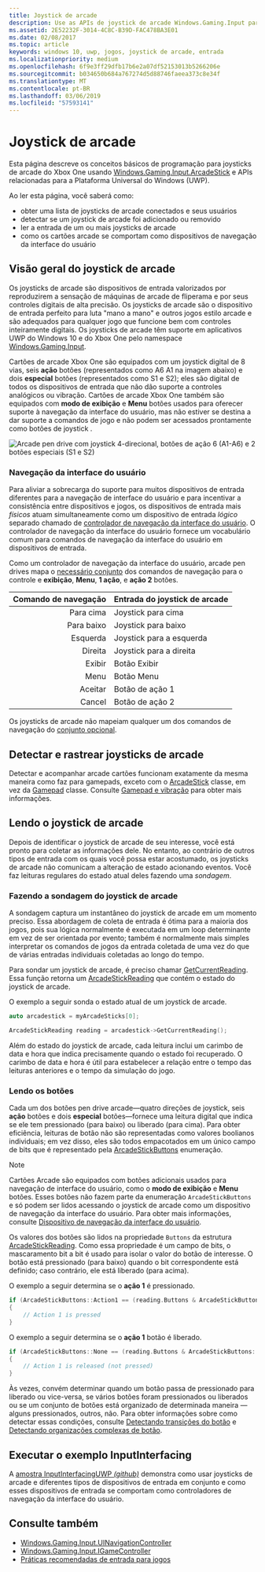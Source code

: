 ```yaml
---
title: Joystick de arcade
description: Use as APIs de joystick de arcade Windows.Gaming.Input para detectar e ler joysticks de arcade.
ms.assetid: 2E52232F-3014-4C8C-B39D-FAC478BA3E01
ms.date: 02/08/2017
ms.topic: article
keywords: windows 10, uwp, jogos, joystick de arcade, entrada
ms.localizationpriority: medium
ms.openlocfilehash: 6f9e3ff29dfb17b6e2a07df52153013b5266206e
ms.sourcegitcommit: b034650b684a767274d5d88746faeea373c8e34f
ms.translationtype: MT
ms.contentlocale: pt-BR
ms.lasthandoff: 03/06/2019
ms.locfileid: "57593141"
---
```

# <a name="arcade-stick"></a>Joystick de arcade

Esta página descreve os conceitos básicos de programação para joysticks de arcade do Xbox One usando [Windows.Gaming.Input.ArcadeStick][arcadestick] e APIs relacionadas para a Plataforma Universal do Windows (UWP).

Ao ler esta página, você saberá como:

* obter uma lista de joysticks de arcade conectados e seus usuários
* detectar se um joystick de arcade foi adicionado ou removido
* ler a entrada de um ou mais joysticks de arcade
* como os cartões arcade se comportam como dispositivos de navegação da interface do usuário

## <a name="arcade-stick-overview"></a>Visão geral do joystick de arcade

Os joysticks de arcade são dispositivos de entrada valorizados por reproduzirem a sensação de máquinas de arcade de fliperama e por seus controles digitais de alta precisão. Os joysticks de arcade são o dispositivo de entrada perfeito para luta "mano a mano" e outros jogos estilo arcade e são adequados para qualquer jogo que funcione bem com controles inteiramente digitais. Os joysticks de arcade têm suporte em aplicativos UWP do Windows 10 e do Xbox One pelo namespace [Windows.Gaming.Input][].

Cartões de arcade Xbox One são equipados com um joystick digital de 8 vias, seis **ação** botões (representados como A6 A1 na imagem abaixo) e dois **especial** botões (representados como S1 e S2); eles são digital de todos os dispositivos de entrada que não dão suporte a controles analógicos ou vibração. Cartões de arcade Xbox One também são equipados com **modo de exibição** e **Menu** botões usados para oferecer suporte à navegação da interface do usuário, mas não estiver se destina a dar suporte a comandos de jogo e não podem ser acessados prontamente como botões de joystick .

![Arcade pen drive com joystick 4-direcional, botões de ação 6 (A1-A6) e 2 botões especiais (S1 e S2)](images/arcade-stick-1.png)

### <a name="ui-navigation"></a>Navegação da interface do usuário

Para aliviar a sobrecarga do suporte para muitos dispositivos de entrada diferentes para a navegação de interface do usuário e para incentivar a consistência entre dispositivos e jogos, os dispositivos de entrada mais _físicos_ atuam simultaneamente como um dispositivo de entrada _lógico_ separado chamado de [controlador de navegação da interface do usuário](ui-navigation-controller.md). O controlador de navegação da interface do usuário fornece um vocabulário comum para comandos de navegação da interface do usuário em dispositivos de entrada.

Como um controlador de navegação da interface do usuário, arcade pen drives mapa o [necessário conjunto](ui-navigation-controller.md#required-set) dos comandos de navegação para o controle e **exibição**, **Menu**, **1 ação**, e **ação 2** botões.

| Comando de navegação | Entrada do joystick de arcade  |
| ------------------:| ------------------- |
|                 Para cima | Joystick para cima            |
|               Para baixo | Joystick para baixo          |
|               Esquerda | Joystick para a esquerda          |
|              Direita | Joystick para a direita         |
|               Exibir | Botão Exibir         |
|               Menu | Botão Menu         |
|             Aceitar | Botão de ação 1     |
|             Cancel | Botão de ação 2     |

Os joysticks de arcade não mapeiam qualquer um dos comandos de navegação do [conjunto opcional](ui-navigation-controller.md#optional-set).

## <a name="detect-and-track-arcade-sticks"></a>Detectar e rastrear joysticks de arcade

Detectar e acompanhar arcade cartões funcionam exatamente da mesma maneira como faz para gamepads, exceto com o [ArcadeStick][] classe, em vez da [Gamepad](https://docs.microsoft.com/uwp/api/Windows.Gaming.Input.Gamepad) classe. Consulte [Gamepad e vibração](gamepad-and-vibration.md) para obter mais informações.

<!-- Arcade sticks are managed by the system, therefore you don't have to create or initialize them. The system provides a list of connected arcades sticks and events to notify you when an arcade stick is added or removed.

### The arcade sticks list

The [ArcadeStick][] class provides a static property, [ArcadeSticks][], which is a read-only list of arcade sticks that are currently connected. Because you might only be interested in some of the connected arcade sticks, it's recommended that you maintain your own collection instead of accessing them through the `ArcadeSticks` property.

The following example copies all connected arcade sticks into a new collection. Note that because other threads in the background will be accessing this collection (in the [ArcadeStickAdded][] and [ArcadeStickRemoved][] events), you need to place a lock around any code that reads or updates the collection.

```cpp
auto myArcadeSticks = ref new Vector<ArcadeStick^>();
critical_section myLock{};

for (auto arcadeStick : ArcadeStick::ArcadeSticks)
{
    // Check if the arcade stick is already in myArcadeSticks; if it isn't, add
    // it.
    critical_section::scoped_lock lock{ myLock };
    auto it = std::find(begin(myArcadeSticks), end(myArcadeSticks), arcadeStick);

    if (it == end(myArcadeSticks))
    {
        // This code assumes that you're interested in all arcade sticks.
        myArcadeSticks->Append(arcadeStick);
    }
}
```

### Adding and removing arcade sticks

When an arcade stick is added or removed the [ArcadeStickAdded][] and [ArcadeStickRemoved][] events are raised. You can register handlers for these events to keep track of the arcade sticks that are currently connected.

The following example starts tracking an arcade stick that's been added.

```cpp
ArcadeStick::ArcadeStickAdded += ref new EventHandler<ArcadeStick^>(Platform::Object^, ArcadeStick^ args)
{
    // Check if the just-added arcade stick is already in myArcadeSticks; if it
    // isn't, add it.
    critical_section::scoped_lock lock{ myLock };
    auto it = std::find(begin(myGamepads), end(myGamepads), args);

    // This code assumes that you're interested in all new arcade sticks.
    myArcadeSticks->Append(args);
}
```

The following example stops tracking an arcade stick that's been removed.

```cpp
ArcadeStick::ArcadeStickRemoved += ref new EventHandler<ArcadeStick^>(Platform::Object^, ArcadeStick^ args)
{
    unsigned int indexRemoved;

    if(myArcadeSticks->IndexOf(args, &indexRemoved))
    {
        myArcadeSticks->RemoveAt(indexRemoved);
    }
}
```

### Users and headsets

Each arcade stick can be associated with a user account to link their identity to their gameplay, and can have a headset attached to facilitate voice chat or in-game features. To learn more about working with users and headsets, see [Tracking users and their devices](input-practices-for-games.md#tracking-users-and-their-devices) and [Headset](headset.md). -->

## <a name="reading-the-arcade-stick"></a>Lendo o joystick de arcade

Depois de identificar o joystick de arcade de seu interesse, você está pronto para coletar as informações dele. No entanto, ao contrário de outros tipos de entrada com os quais você possa estar acostumado, os joysticks de arcade não comunicam a alteração de estado acionando eventos. Você faz leituras regulares do estado atual deles fazendo uma _sondagem_.

### <a name="polling-the-arcade-stick"></a>Fazendo a sondagem do joystick de arcade

A sondagem captura um instantâneo do joystick de arcade em um momento preciso. Essa abordagem de coleta de entrada é ótima para a maioria dos jogos, pois sua lógica normalmente é executada em um loop determinante em vez de ser orientada por evento; também é normalmente mais simples interpretar os comandos de jogos da entrada coletada de uma vez do que de várias entradas individuais coletadas ao longo do tempo.

Para sondar um joystick de arcade, é preciso chamar [GetCurrentReading][]. Essa função retorna um [ArcadeStickReading][] que contém o estado do joystick de arcade.

O exemplo a seguir sonda o estado atual de um joystick de arcade.

```cpp
auto arcadestick = myArcadeSticks[0];

ArcadeStickReading reading = arcadestick->GetCurrentReading();
```

Além do estado do joystick de arcade, cada leitura inclui um carimbo de data e hora que indica precisamente quando o estado foi recuperado. O carimbo de data e hora é útil para estabelecer a relação entre o tempo das leituras anteriores e o tempo da simulação do jogo.

### <a name="reading-the-buttons"></a>Lendo os botões

Cada um dos botões pen drive arcade&mdash;quatro direções de joystick, seis **ação** botões e dois **especial** botões&mdash;fornece uma leitura digital que indica se ele tem pressionado (para baixo) ou liberado (para cima). Para obter eficiência, leituras de botão não são representadas como valores boolianos individuais; em vez disso, eles são todos empacotados em um único campo de bits que é representado pela [ArcadeStickButtons][] enumeração.

> [!NOTE]
> Cartões Arcade são equipados com botões adicionais usados para navegação de interface do usuário, como o **modo de exibição** e **Menu** botões. Esses botões não fazem parte da enumeração `ArcadeStickButtons` e só podem ser lidos acessando o joystick de arcade como um dispositivo de navegação da interface do usuário. Para obter mais informações, consulte [Dispositivo de navegação da interface do usuário](ui-navigation-controller.md).

Os valores dos botões são lidos na propriedade `Buttons` da estrutura [ArcadeStickReading][]. Como essa propriedade é um campo de bits, o mascaramento bit a bit é usado para isolar o valor do botão de interesse. O botão está pressionado (para baixo) quando o bit correspondente está definido; caso contrário, ele está liberado (para acima).

O exemplo a seguir determina se o **ação 1** é pressionado.

```cpp
if (ArcadeStickButtons::Action1 == (reading.Buttons & ArcadeStickButtons::Action1))
{
    // Action 1 is pressed
}
```

O exemplo a seguir determina se o **ação 1** botão é liberado.

```cpp
if (ArcadeStickButtons::None == (reading.Buttons & ArcadeStickButtons::Action1))
{
    // Action 1 is released (not pressed)
}
```

Às vezes, convém determinar quando um botão passa de pressionado para liberado ou vice-versa, se vários botões foram pressionados ou liberados ou se um conjunto de botões está organizado de determinada maneira &mdash; alguns pressionados, outros, não. Para obter informações sobre como detectar essas condições, consulte [Detectando transições do botão](input-practices-for-games.md#detecting-button-transitions) e [Detectando organizações complexas de botão](input-practices-for-games.md#detecting-complex-button-arrangements).

## <a name="run-the-inputinterfacing-sample"></a>Executar o exemplo InputInterfacing

A [amostra InputInterfacingUWP _(github)_](https://github.com/Microsoft/Xbox-ATG-Samples/tree/master/Samples/System/InputInterfacingUWP) demonstra como usar joysticks de arcade e diferentes tipos de dispositivos de entrada em conjunto e como esses dispositivos de entrada se comportam como controladores de navegação da interface do usuário.

## <a name="see-also"></a>Consulte também

* [Windows.Gaming.Input.UINavigationController][]
* [Windows.Gaming.Input.IGameController][]
* [Práticas recomendadas de entrada para jogos](input-practices-for-games.md)

[Windows.Gaming.Input]: https://msdn.microsoft.com/library/windows/apps/windows.gaming.input.aspx
[Windows.Gaming.Input.IGameController]: https://msdn.microsoft.com/library/windows/apps/windows.gaming.input.igamecontroller.aspx
[Windows.Gaming.Input.UINavigationController]: https://msdn.microsoft.com/library/windows/apps/windows.gaming.input.uinavigationcontroller.aspx
[arcadestick]: https://msdn.microsoft.com/library/windows/apps/windows.gaming.input.arcadestick.aspx
[arcadesticks]: https://msdn.microsoft.com/library/windows/apps/windows.gaming.input.arcadestick.arcadesticks.aspx
[arcadestickadded]: https://msdn.microsoft.com/library/windows/apps/windows.gaming.input.arcadestick.arcadestickadded.aspx
[arcadestickremoved]: https://msdn.microsoft.com/library/windows/apps/windows.gaming.input.arcadestick.arcadestickremoved.aspx
[getcurrentreading]: https://msdn.microsoft.com/library/windows/apps/windows.gaming.input.arcadestick.getcurrentreading.aspx
[arcadestickreading]: https://msdn.microsoft.com/library/windows/apps/windows.gaming.input.arcadestickreading.aspx
[arcadestickbuttons]: https://msdn.microsoft.com/library/windows/apps/windows.gaming.input.arcadestickbuttons.aspx
